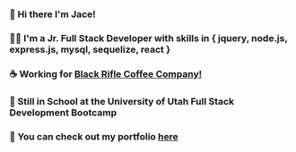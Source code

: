 ### 👋 Hi there I'm Jace!
### 👨‍💻 I'm a Jr. Full Stack Developer with skills in { jquery, node.js, express.js, mysql, sequelize, react }
### ☕️ Working for [Black Rifle Coffee Company!](https://www.blackriflecoffee.com/)
### 🏫 Still in School at the University of Utah Full Stack Development Bootcamp
### 💼 You can check out my portfolio [here](https://jacee94.github.io/professional-portfolio/)
